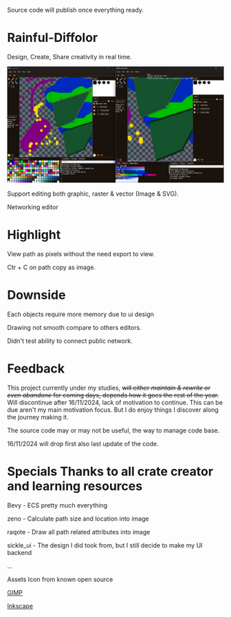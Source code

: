 Source code will publish once everything ready.

# Rainful-Diffolor
Design, Create, Share creativity in real time.

![image](https://github.com/Chssam/Rainful-Diffolor/blob/main/Display/Screen%201.png?raw=true)

Support editing both graphic, raster & vector (Image & SVG).

Networking editor

# Highlight

View path as pixels without the need export to view.

Ctr + C on path copy as image.

# Downside
Each objects require more memory due to ui design

Drawing not smooth compare to others editors.

Didn't test ability to connect public network.

# Feedback

This project currently under my studies,
~~will either _maintain & rewrite or even abandone_ for coming days,
depends how it goes the rest of the year.~~
Will discontinue after 16/11/2024, lack of motivation to continue.
This can be due aren't my main motivation focus.
But I do enjoy things I discover along the journey making it.

The source code may or may not be useful, the way to manage code base.

16/11/2024 will drop first also last update of the code.

# Specials Thanks to all crate creator and learning resources

Bevy - ECS pretty much everything

zeno - Calculate path size and location into image

raqote - Draw all path related attributes into image

sickle_ui - The design I did took from, but I still decide to make my UI backend

...

Assets Icon from known open source

[GIMP](https://www.gimp.org/)

[Inkscape](https://inkscape.org/)
